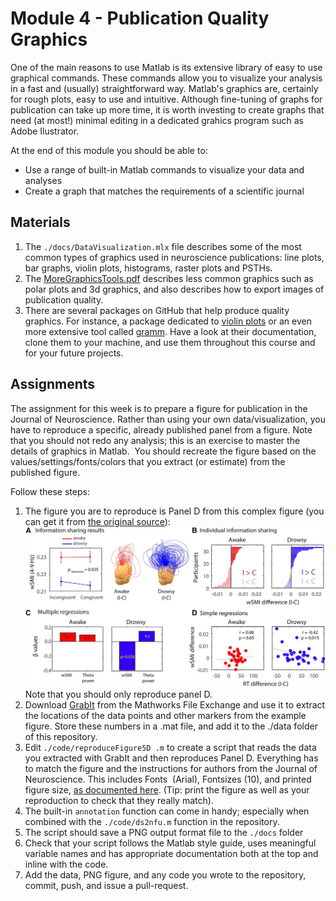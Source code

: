 # Module 4 - Publication Quality Graphics

One of the main reasons to use Matlab is its extensive library of easy to use graphical commands. These commands allow you to visualize your analysis in a fast and (usually) straightforward way. Matlab's graphics are, certainly for rough plots, easy to use and intuitive. Although fine-tuning of graphs for publication can take up more time, it is worth investing to create graphs that need (at most!) minimal editing in a dedicated grahics program such as Adobe Ilustrator.

At the end of this module you should be able to:

- Use a range of built-in Matlab commands to visualize your data and analyses
- Create a graph that matches the requirements of a scientific journal



## Materials
1. The `./docs/DataVisualization.mlx` file describes some of the most common types of graphics used in neuroscience publications: line plots, bar graphs, violin plots, histograms, raster plots and PSTHs. 
1. The [MoreGraphicsTools.pdf](./docs/MoreGraphicsTools.pdf) describes less common graphics such as polar plots and 3d graphics, and also describes  how to export images of publication quality. 
1. There are several packages on GitHub that help produce quality graphics. For instance, a package dedicated to [violin plots](https://github.com/bastibe/Violinplot-Matlab.git) or an even more extensive tool called [gramm](https://github.com/piermorel/gramm). Have a look at their documentation, clone them to your machine, and use them throughout this course and for your future projects.

## Assignments
The assignment for this week is to prepare a figure for publication in the Journal of Neuroscience. Rather than using your own data/visualization, you have to reproduce a specific, already published panel from a figure.  Note that you should not redo any analysis; this is an exercise to master the details of graphics in Matlab.  You should recreate the figure based on the values/settings/fonts/colors that you extract (or estimate) from the published figure.

Follow these steps:

1. The figure you are to reproduce is Panel D from this complex figure (you can get it from [the original source](https://www.jneurosci.org/content/40/37/7142/tab-figures-data)):
![JN Figure](./docs/F5.large.jpg "Long-distance theta-band information sharing")
Note that you should only reproduce panel D.
1. Download [GrabIt](https://www.mathworks.com/matlabcentral/fileexchange/7173-grabit) from the Mathworks File Exchange and use it to extract the locations of the data points and other markers from the example figure. Store these numbers in a .mat file, and add it to the ./data folder of this repository. 
1. Edit `./code/reproduceFigure5D .m` to create a script that reads the data you extracted with GrabIt and then reproduces Panel D.  Everything has to match the figure and the instructions for authors from the Journal of Neuroscience. This includes Fonts  (Arial), Fontsizes (10), and printed figure size, [as documented here](https://www.jneurosci.org/content/information-authors#preparing_a_manuscript). (Tip: print the figure as well as your reproduction to check that they really match).
1. The built-in `annotation` function can come in handy; especially when combined with the `./code/ds2nfu.m` function in the repository. 
3. The script should save a PNG output format file to the `./docs` folder 
4. Check that your script follows the Matlab style guide, uses meaningful variable names and has appropriate documentation both at the top and inline with the code. 
5. Add the data, PNG figure, and any code you wrote to the repository, commit, push, and issue a pull-request. 

